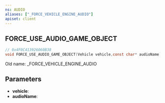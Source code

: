 ```yaml
---
ns: AUDIO
aliases: ["_FORCE_VEHICLE_ENGINE_AUDIO"]
apiset: client
---
```

## FORCE_USE_AUDIO_GAME_OBJECT

```c
// 0x4F0C413926060B38
void FORCE_USE_AUDIO_GAME_OBJECT(Vehicle vehicle,const char* audioName);
```

Old name: _FORCE_VEHICLE_ENGINE_AUDIO

## Parameters
* **vehicle**:
* **audioName**:



